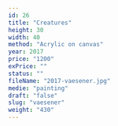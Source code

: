 ```yaml
---
id: 26
title: "Creatures"
height: 30
width: 40
method: "Acrylic on canvas"
year: 2017
price: "1200"
exPrice: ""
status: ""
fileName: "2017-vaesener.jpg"
medie: "painting"
draft: "false"
slug: "vaesener"
weight: "430"
---
```

